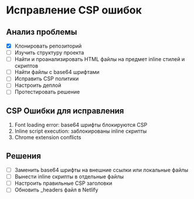 # Исправление CSP ошибок

## Анализ проблемы
- [x] Клонировать репозиторий
- [ ] Изучить структуру проекта
- [ ] Найти и проанализировать HTML файлы на предмет inline стилей и скриптов
- [ ] Найти файлы с base64 шрифтами
- [ ] Исправить CSP политики
- [ ] Настроить деплой
- [ ] Протестировать решение

## CSP Ошибки для исправления
1. Font loading error: base64 шрифты блокируются CSP
2. Inline script execution: заблокированы inline скрипты
3. Chrome extension conflicts

## Решения
- [ ] Заменить base64 шрифты на внешние ссылки или локальные файлы
- [ ] Вынести inline скрипты в отдельные файлы
- [ ] Настроить правильные CSP заголовки
- [ ] Обновить _headers файл в Netlify
